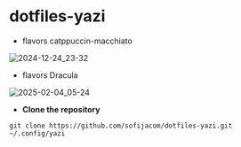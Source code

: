 # dotfiles-yazi


- flavors catppuccin-macchiato
  
![2024-12-24_23-32](https://github.com/user-attachments/assets/9a32d7b5-feb5-4b44-81c7-edc928ca47a1)


- flavors Dracula
 
![2025-02-04_05-24](https://github.com/user-attachments/assets/1ce2f202-09a0-4ea3-a5a6-b78fd6916b2a)


- **Clone the repository**

```
git clone https://github.com/sofijacom/dotfiles-yazi.git ~/.config/yazi
```
